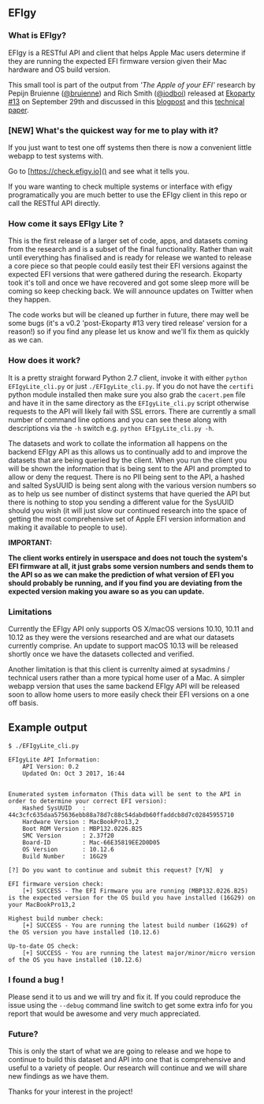 ## EFIgy

### What is EFIgy?

EFIgy is a RESTful API and client that helps Apple Mac users determine if they are running the expected EFI firmware version given their Mac hardware and OS build version. 

This small tool is part of the output from _'The Apple of your EFI'_ research by Pepijn Bruienne ([@bruienne](https://twitter.com/bruienne)) and Rich Smith ([@iodboi](https://twitter.com/iodboi)) 
released at [Ekoparty #13](https://ekoparty.org) on September 29th and discussed in this [blogpost](https://duo.com/blog/the-apple-of-your-efi-mac-firmware-security-research) and this [technical paper](https://t.co/GarDxCwQrw).


### [NEW] What's the quickest way for me to play with it?

If you just want to test one off systems then there is now a convenient little webapp to test systems with.

Go to [https://check.efigy.io]() and see what it tells you.

If you ware wanting to check multiple systems or interface with efigy programatically you are much better to use the EFIgy client in this repo or call the RESTful API directly.


### How come it says EFIgy Lite ?

This is the first release of a larger set of code, apps, and datasets coming from the research and is a subset of the final functionality. Rather than wait until everything has finalised and is ready for release
we wanted to release a core piece so that people could easily test their EFI versions against the expected EFI versions that were gathered during the research. Ekoparty took it's toll and once we have recovered and got some sleep
more will be coming so keep checking back. We will announce updates on Twitter when they happen.

The code works but will be cleaned up further in future, there may well be some bugs (it's a v0.2 'post-Ekoparty #13 very tired release' version for a reason!) so if you find any please let us know and we'll fix them as quickly as we can.
 
### How does it work?

It is a pretty straight forward Python 2.7 client, invoke it with either `python EFIgyLite_cli.py` or just `./EFIgyLite_cli.py`. If you do not have the `certifi` python module installed then make sure you also 
grab the `cacert.pem` file and have it in the same directory as the `EFIgyLite_cli.py` script otherwise requests to the API will likely fail with SSL errors. There are currently a small number of command line options
and you can see these along with descriptions via the `-h` switch e.g. `python EFIgyLite_cli.py -h`.

The datasets and work to collate the information all happens on the backend EFIgy API as this allows us to continually add to and improve the datasets that are being queried by the client. When you run the client 
you will be shown the information that is being sent to the API and prompted to allow or deny the request. There is no PII being sent to the API, a hashed and salted SysUUID is being sent along with the various version 
numbers so as to help us see number of distinct systems that have queried the API but there is nothing to stop you sending a different value for the SysUUID should you wish (it will just slow our continued research
into the space of getting the most comprehensive set of Apple EFI version information and making it available to people to use).

**IMPORTANT:**
 
**The client works entirely in userspace and does not touch the system's EFI firmware at all, it just grabs some version numbers and sends them to the API so as we can make the prediction of what version of
EFI you should probably be running, and if you find you are deviating from the expected version making you aware so as you can update.**

### Limitations

Currently the EFIgy API only supports OS X/macOS versions 10.10, 10.11 and 10.12 as they were the versions researched and are what our datasets currently comprise. An update to support macOS 10.13 will be released shortly once we have the 
datasets collected and verified.

Another limitation is that this client is currenlty aimed at sysadmins / technical users rather than a more typical home user of a Mac. A simpler webapp version that uses the same backend EFIgy API will be released soon to allow home users
to more easily check their EFI versions on a one off basis.

## Example output

```
$ ./EFIgyLite_cli.py

EFIgyLite API Information:
	API Version: 0.2
	Updated On: Oct 3 2017, 16:44


Enumerated system informaton (This data will be sent to the API in order to determine your correct EFI version):
	Hashed SysUUID   : 44c3cfc635daa575636ebb88a78d7c88c54dabdb60ffaddcb8d7c02845955710
	Hardware Version : MacBookPro13,2
	Boot ROM Version : MBP132.0226.B25
	SMC Version      : 2.37f20
	Board-ID         : Mac-66E35819EE2D0D05
	OS Version       : 10.12.6
	Build Number     : 16G29

[?] Do you want to continue and submit this request? [Y/N]  y

EFI firmware version check:
	[+] SUCCESS - The EFI Firmware you are running (MBP132.0226.B25) is the expected version for the OS build you have installed (16G29) on your MacBookPro13,2

Highest build number check:
	[+] SUCCESS - You are running the latest build number (16G29) of the OS version you have installed (10.12.6)

Up-to-date OS check:
	[+] SUCCESS - You are running the latest major/minor/micro version of the OS you have installed (10.12.6)

```

### I found a bug !

Please send it to us and we will try and fix it. If you could reproduce the issue using the `--debug` command line switch to get some extra info for you report that would be awesome and very much appreciated.

### Future?

This is only the start of what we are going to release and we hope to continue to build this dataset and API into one that is comprehensive and useful to a variety of people. Our research will continue and
we will share new findings as we have them.

Thanks for your interest in the project!
